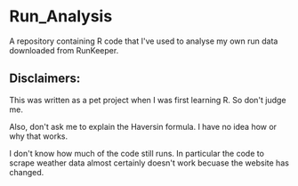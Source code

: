 # Run_Analysis
A repository containing R code that I've used to analyse my own run data downloaded from RunKeeper. 

## Disclaimers:
This was written as a pet project when I was first learning R. So don't judge me. 

Also, don't ask me to explain the Haversin formula. I have no idea how or why that works.

I don't know how much of the code still runs. In particular the code to scrape weather data almost certainly doesn't work becuase the website has changed.
